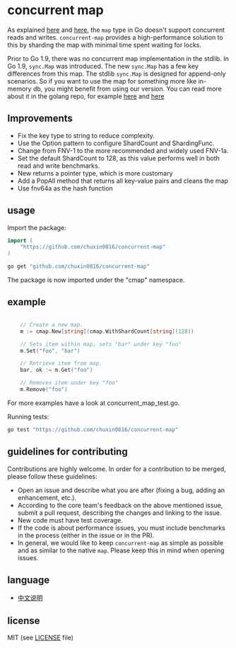# concurrent map 

As explained [here](http://golang.org/doc/faq#atomic_maps) and [here](http://blog.golang.org/go-maps-in-action), the `map` type in Go doesn't support concurrent reads and writes. `concurrent-map` provides a high-performance solution to this by sharding the map with minimal time spent waiting for locks.

Prior to Go 1.9, there was no concurrent map implementation in the stdlib. In Go 1.9, `sync.Map` was introduced. The new `sync.Map` has a few key differences from this map. The stdlib `sync.Map` is designed for append-only scenarios. So if you want to use the map for something more like in-memory db, you might benefit from using our version. You can read more about it in the golang repo, for example [here](https://github.com/golang/go/issues/21035) and [here](https://stackoverflow.com/questions/11063473/map-with-concurrent-access)

## Improvements
* Fix the key type to string to reduce complexity.
* Use the Option pattern to configure ShardCount and ShardingFunc.
* Change from FNV-1 to the more recommended and widely used FNV-1a.
* Set the default ShardCount to 128, as this value performs well in both read and write benchmarks.
* New returns a pointer type, which is more customary
* Add a PopAll method that returns all key-value pairs and cleans the map
* Use fnv64a as the hash function

## usage

Import the package:

```go
import (
	"https://github.com/chuxin0816/concurrent-map"
)

```

```bash
go get "github.com/chuxin0816/concurrent-map"
```

The package is now imported under the "cmap" namespace.

## example

```go

	// Create a new map.
	m := cmap.New[string](cmap.WithShardCount[string](128))

	// Sets item within map, sets "bar" under key "foo"
	m.Set("foo", "bar")

	// Retrieve item from map.
	bar, ok := m.Get("foo")

	// Removes item under key "foo"
	m.Remove("foo")

```

For more examples have a look at concurrent_map_test.go.

Running tests:

```bash
go test "https://github.com/chuxin0816/concurrent-map"
```

## guidelines for contributing

Contributions are highly welcome. In order for a contribution to be merged, please follow these guidelines:
- Open an issue and describe what you are after (fixing a bug, adding an enhancement, etc.).
- According to the core team's feedback on the above mentioned issue, submit a pull request, describing the changes and linking to the issue.
- New code must have test coverage.
- If the code is about performance issues, you must include benchmarks in the process (either in the issue or in the PR).
- In general, we would like to keep `concurrent-map` as simple as possible and as similar to the native `map`. Please keep this in mind when opening issues.

## language
- [中文说明](./README-zh.md)

## license
MIT (see [LICENSE](https://github.com/orcaman/concurrent-map/blob/master/LICENSE) file)
